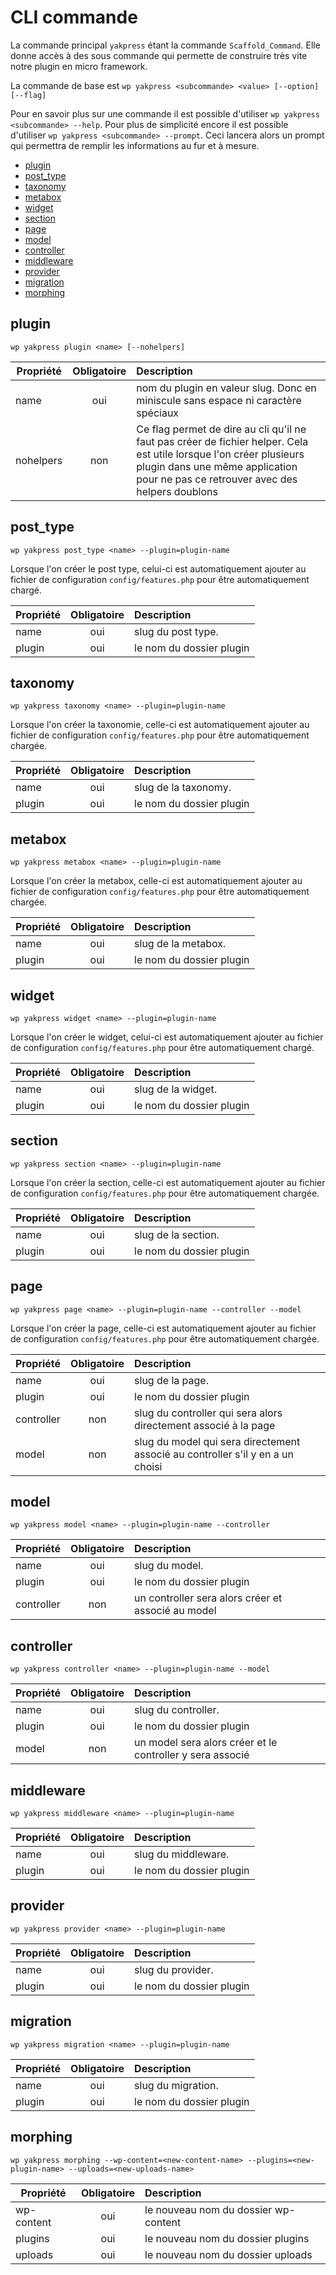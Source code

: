 # CLI commande

La commande principal `yakpress` étant la commande `Scaffold_Command`.
Elle donne accès à des sous commande qui permette de construire très vite notre plugin en micro framework.

La commande de base est `wp yakpress <subcommande> <value> [--option] [--flag]`

Pour en savoir plus sur une commande il est possible d'utiliser `wp yakpress <subcommande> --help`.
Pour plus de simplicité encore il est possible d'utiliser `wp yakpress <subcommande> --prompt`. Ceci lancera alors un prompt qui permettra de remplir les informations au fur et à mesure.

- [plugin](#plugin)
- [post_type](#post-type)
- [taxonomy](#taxonomy)
- [metabox](#metabox)
- [widget](#widget)
- [section](#section)
- [page](#page)
- [model](#model)
- [controller](#controller)
- [middleware](#middleware)
- [provider](#provider)
- [migration](#migration)
- [morphing](#morphing)

## plugin

`wp yakpress plugin <name> [--nohelpers]`

| Propriété | Obligatoire | Description                                                                                                                                                                                              |
| --------- | :---------: | :------------------------------------------------------------------------------------------------------------------------------------------------------------------------------------------------------- |
| name      |     oui     | nom du plugin en valeur slug. Donc en miniscule sans espace ni caractère spéciaux                                                                                                                        |
| nohelpers |     non     | Ce flag permet de dire au cli qu'il ne faut pas créer de fichier helper. Cela est utile lorsque l'on créer plusieurs plugin dans une même application pour ne pas ce retrouver avec des helpers doublons |

## post_type

`wp yakpress post_type <name> --plugin=plugin-name`

Lorsque l'on créer le post type, celui-ci est automatiquement ajouter au fichier de configuration `config/features.php` pour être automatiquement chargé.

| Propriété | Obligatoire | Description              |
| --------- | :---------: | :----------------------- |
| name      |     oui     | slug du post type.       |
| plugin    |     oui     | le nom du dossier plugin |

## taxonomy

`wp yakpress taxonomy <name> --plugin=plugin-name`

Lorsque l'on créer la taxonomie, celle-ci est automatiquement ajouter au fichier de configuration `config/features.php` pour être automatiquement chargée.

| Propriété | Obligatoire | Description              |
| --------- | :---------: | :----------------------- |
| name      |     oui     | slug de la taxonomy.     |
| plugin    |     oui     | le nom du dossier plugin |

## metabox

`wp yakpress metabox <name> --plugin=plugin-name`

Lorsque l'on créer la metabox, celle-ci est automatiquement ajouter au fichier de configuration `config/features.php` pour être automatiquement chargée.

| Propriété | Obligatoire | Description              |
| --------- | :---------: | :----------------------- |
| name      |     oui     | slug de la metabox.      |
| plugin    |     oui     | le nom du dossier plugin |

## widget

`wp yakpress widget <name> --plugin=plugin-name`

Lorsque l'on créer le widget, celui-ci est automatiquement ajouter au fichier de configuration `config/features.php` pour être automatiquement chargé.

| Propriété | Obligatoire | Description              |
| --------- | :---------: | :----------------------- |
| name      |     oui     | slug de la widget.       |
| plugin    |     oui     | le nom du dossier plugin |

## section

`wp yakpress section <name> --plugin=plugin-name`

Lorsque l'on créer la section, celle-ci est automatiquement ajouter au fichier de configuration `config/features.php` pour être automatiquement chargée.

| Propriété | Obligatoire | Description              |
| --------- | :---------: | :----------------------- |
| name      |     oui     | slug de la section.      |
| plugin    |     oui     | le nom du dossier plugin |

## page

`wp yakpress page <name> --plugin=plugin-name --controller --model`

Lorsque l'on créer la page, celle-ci est automatiquement ajouter au fichier de configuration `config/features.php` pour être automatiquement chargée.

| Propriété  | Obligatoire | Description                                                                    |
| ---------- | :---------: | :----------------------------------------------------------------------------- |
| name       |     oui     | slug de la page.                                                               |
| plugin     |     oui     | le nom du dossier plugin                                                       |
| controller |     non     | slug du controller qui sera alors directement associé à la page                |
| model      |     non     | slug du model qui sera directement associé au controller s'il y en a un choisi |

## model

`wp yakpress model <name> --plugin=plugin-name --controller`

| Propriété  | Obligatoire | Description                                        |
| ---------- | :---------: | :------------------------------------------------- |
| name       |     oui     | slug du model.                                     |
| plugin     |     oui     | le nom du dossier plugin                           |
| controller |     non     | un controller sera alors créer et associé au model |

## controller

`wp yakpress controller <name> --plugin=plugin-name --model`

| Propriété | Obligatoire | Description                                               |
| --------- | :---------: | :-------------------------------------------------------- |
| name      |     oui     | slug du controller.                                       |
| plugin    |     oui     | le nom du dossier plugin                                  |
| model     |     non     | un model sera alors créer et le controller y sera associé |

## middleware

`wp yakpress middleware <name> --plugin=plugin-name`

| Propriété | Obligatoire | Description              |
| --------- | :---------: | :----------------------- |
| name      |     oui     | slug du middleware.      |
| plugin    |     oui     | le nom du dossier plugin |

## provider

`wp yakpress provider <name> --plugin=plugin-name`

| Propriété | Obligatoire | Description              |
| --------- | :---------: | :----------------------- |
| name      |     oui     | slug du provider.        |
| plugin    |     oui     | le nom du dossier plugin |

## migration

`wp yakpress migration <name> --plugin=plugin-name`

| Propriété | Obligatoire | Description              |
| --------- | :---------: | :----------------------- |
| name      |     oui     | slug du migration.       |
| plugin    |     oui     | le nom du dossier plugin |

## morphing

`wp yakpress morphing --wp-content=<new-content-name> --plugins=<new-plugin-name> --uploads=<new-uploads-name>`

| Propriété  | Obligatoire | Description                          |
| ---------- | :---------: | :----------------------------------- |
| wp-content |     oui     | le nouveau nom du dossier wp-content |
| plugins    |     oui     | le nouveau nom du dossier plugins    |
| uploads    |     oui     | le nouveau nom du dossier uploads    |

